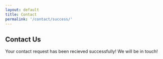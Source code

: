 ```yaml
---
layout: default
title: Contact
permalink: '/contact/success/'
---
```


## Contact Us

Your contact request has been recieved successfully! We will be in touch!
